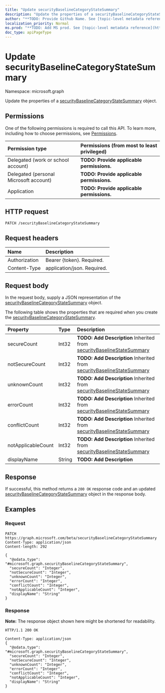 ```yaml
---
title: "Update securityBaselineCategoryStateSummary"
description: "Update the properties of a securityBaselineCategoryStateSummary object."
author: "**TODO: Provide Github Name. See [topic-level metadata reference](https://msgo.azurewebsites.net/add/document/guidelines/metadata.html#topic-level-metadata)**"
localization_priority: Normal
ms.prod: "**TODO: Add MS prod. See [topic-level metadata reference](https://msgo.azurewebsites.net/add/document/guidelines/metadata.html#topic-level-metadata)**"
doc_type: apiPageType
---
```


# Update securityBaselineCategoryStateSummary
Namespace: microsoft.graph

Update the properties of a [securityBaselineCategoryStateSummary](../resources/intune-securitybaselinecategorystatesummary.md) object.

## Permissions
One of the following permissions is required to call this API. To learn more, including how to choose permissions, see [Permissions](/graph/permissions-reference).

|Permission type|Permissions (from most to least privileged)|
|:---|:---|
|Delegated (work or school account)|**TODO: Provide applicable permissions.**|
|Delegated (personal Microsoft account)|**TODO: Provide applicable permissions.**|
|Application|**TODO: Provide applicable permissions.**|

## HTTP request

<!-- {
  "blockType": "ignored"
}
-->
``` http
PATCH /securityBaselineCategoryStateSummary
```

## Request headers
|Name|Description|
|:---|:---|
|Authorization|Bearer {token}. Required.|
|Content-Type|application/json. Required.|

## Request body
In the request body, supply a JSON representation of the [securityBaselineCategoryStateSummary](../resources/intune-securitybaselinecategorystatesummary.md) object.

The following table shows the properties that are required when you create the [securityBaselineCategoryStateSummary](../resources/intune-securitybaselinecategorystatesummary.md).

|Property|Type|Description|
|:---|:---|:---|
|secureCount|Int32|**TODO: Add Description** Inherited from [securityBaselineStateSummary](../resources/intune-securitybaselinestatesummary.md)|
|notSecureCount|Int32|**TODO: Add Description** Inherited from [securityBaselineStateSummary](../resources/intune-securitybaselinestatesummary.md)|
|unknownCount|Int32|**TODO: Add Description** Inherited from [securityBaselineStateSummary](../resources/intune-securitybaselinestatesummary.md)|
|errorCount|Int32|**TODO: Add Description** Inherited from [securityBaselineStateSummary](../resources/intune-securitybaselinestatesummary.md)|
|conflictCount|Int32|**TODO: Add Description** Inherited from [securityBaselineStateSummary](../resources/intune-securitybaselinestatesummary.md)|
|notApplicableCount|Int32|**TODO: Add Description** Inherited from [securityBaselineStateSummary](../resources/intune-securitybaselinestatesummary.md)|
|displayName|String|**TODO: Add Description**|



## Response

If successful, this method returns a `200 OK` response code and an updated [securityBaselineCategoryStateSummary](../resources/intune-securitybaselinecategorystatesummary.md) object in the response body.

## Examples

### Request
<!-- {
  "blockType": "request",
  "name": "update_securitybaselinecategorystatesummary"
}
-->
``` http
PATCH https://graph.microsoft.com/beta/securityBaselineCategoryStateSummary
Content-Type: application/json
Content-length: 292

{
  "@odata.type": "#microsoft.graph.securityBaselineCategoryStateSummary",
  "secureCount": "Integer",
  "notSecureCount": "Integer",
  "unknownCount": "Integer",
  "errorCount": "Integer",
  "conflictCount": "Integer",
  "notApplicableCount": "Integer",
  "displayName": "String"
}
```


### Response
**Note:** The response object shown here might be shortened for readability.
<!-- {
  "blockType": "response",
  "truncated": true
}
-->
``` http
HTTP/1.1 200 OK

Content-Type: application/json
{
  "@odata.type": "#microsoft.graph.securityBaselineCategoryStateSummary",
  "secureCount": "Integer",
  "notSecureCount": "Integer",
  "unknownCount": "Integer",
  "errorCount": "Integer",
  "conflictCount": "Integer",
  "notApplicableCount": "Integer",
  "displayName": "String"
}
```


